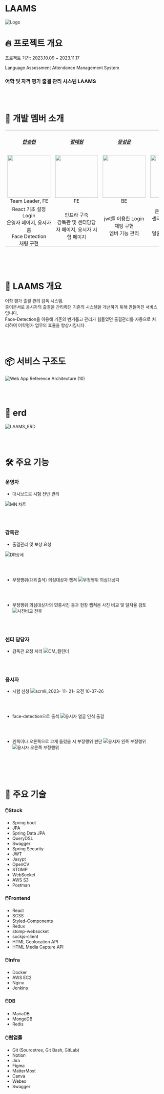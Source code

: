 # LAAMS
![Logo](https://github.com/Going9/LAAMS/assets/105552606/646666cf-7094-494b-8e1f-3b7d3b580b73)
# 🔥 프로젝트 개요

프로젝트 기간: 2023.10.09 ~ 2023.11.17 <br> 

Language Assessment Attendance Management System <br>
### 어학 및 자격 평가 출결 관리 시스템 LAAMS 

<br><br>

# 🙂 개발 멤버 소개

<table>
    <tr>
      <td align="center">
        <h5><a href="https://github.com/SeungHyunH">한승현</a></h5>
      </td>
      <td align="center">
        <h5><a href="https://github.com/yewon830">정예원</a></h5>
      </td>
      <td align="center">
        <h5><a href="https://github.com/seong-un">장성운</a></h5>
      </td>
      <td align="center">
        <h5><a href="https://github.com/Going9">공익규</a></h5>
      </td>
      <td align="center">
        <h5><a href="https://github.com/hjhj-kk">김현지</a></h5>
      </td>
      <td align="center">
        <h5><a href="https://github.com/pdanbi00">박단비</a></h5>
      </td>
    </tr>
    <tr>
        <td height="140px" align="center">
            <img src="https://avatars.githubusercontent.com/SeungHyunH" width="140px" /> <br>Team Leader, FE</td>
        <td height="140px" align="center">
            <img src="https://avatars.githubusercontent.com/yewon830" width="140px" /> <br>FE</td>
        <td height="140px" align="center">
            <img src="https://avatars.githubusercontent.com/seong-un" width="140px" /> <br>BE</td>
        <td height="140px" align="center">
            <img src="https://avatars.githubusercontent.com/Going9" width="140px" /> <br>BE</td>
        <td height="140px" align="center">
            <img src="https://avatars.githubusercontent.com/hjkasd" width="140px" /> <br>BE</td>
        <td height="140px" align="center">
            <img src="https://avatars.githubusercontent.com/pdanbi00" width="140px" /> <br>BE</td>        
    </tr>
    <tr>
      <td align="center" style="padding: 0px">
        React 기초 설정<br>Login<br>운영자 페이지, 응시자 홈<br>Face Detection<br>채팅 구현
      </td>
      <td align="center">
        인프라 구축<br>감독관 및 센터담당자 페이지, 응시자 시험 페이지
      </td>
      <td align="center">
        jwt를 이용한 Login<br>채팅 구현<br>멤버 기능 관리
      </td>
      <td align="center">
        운영자 기능 관리<br>센터 담당자 기능 관리<br>얼굴 인식 및 일치율 비교 기능
      </td>
      <td align="center">
        감독관 기능 관리<br>센터 담당자 기능 관리
      </td>
      <td align="center">
        공지사항 관리<br>대시보드 기능 관리
      </td>    
    </tr>
</table>

<br>
<br>
<br>

# 📜 LAAMS 개요

어학 평가 출결 관리 감독 시스템.<br>
종이문서로 응시자의 출결을 관리하던 기존의 시스템을 개선하기 위해 만들어진 서비스 입니다.<br>
Face-Detection을 이용해 기존의 번거롭고 관리가 힘들었던 출결관리를 자동으로 처리하여 어학평가 업무의 효율을 향상시킵니다.

<br>
<br>

# 📦 서비스 구조도

![Web App Reference Architecture (10)](https://github.com/Going9/LAAMS/assets/105552606/0df33900-cd8b-4b4a-a513-2eef2dc3482a)

<br>
<br>

# 🌊 erd

![LAAMS_ERD](https://github.com/Going9/LAAMS/assets/105552606/716bf142-b567-4236-9081-f6fed1c6203b)

<br>
<br>

# 🛠️ 주요 기능

### 운영자 
+ 대시보드로 시험 전반 관리

![MN 차트](https://github.com/Going9/LAAMS/assets/105552606/5ce86975-bf96-41a3-a9fe-3da1231f1851)

<br>
<br>

### 감독관
+ 출결관리 및 보상 요청

![DR상세](https://github.com/Going9/LAAMS/assets/105552606/4619be23-b89f-485f-93ba-4b49020d3056)

<br>
<br>

+ 부정행위(대리출석) 의심대상자 캡쳐
![부정행위 의심대상자](https://github.com/Going9/LAAMS/assets/105552606/5d2e88ae-a358-4f01-92b0-b9f08cc07f53)



<br>
<br>

+ 부정행위 의심대상자의 민증사진 등과 현장 캡쳐본 사진 비교 및 일치율 검토
![사진비교 전후](https://github.com/Going9/LAAMS/assets/105552606/9ed53e72-2423-461f-bc0e-ee38bfc34eaa)


<br>
<br>

### 센터 담당자 
+ 감독관 요청 처리
![CM_캘린더](https://github.com/Going9/LAAMS/assets/105552606/045a74a2-7fd6-41f0-b033-925a52dda0ea)

<br>
<br>

### 응시자
+ 시험 신청
![scrnli_2023- 11- 21- 오전 10-37-26](https://github.com/Going9/LAAMS/assets/105552606/4288e864-5baf-443a-a1fc-c6ccedc53d8d)

<br>
<br>

+ face-detection으로 출석
![응시자 얼굴 인식 출결](https://github.com/Going9/LAAMS/assets/105552606/4cfc01d2-ba2b-4788-8887-397ecb062ef4)

<br>
<br>

+ 왼쪽이나 오른쪽으로 고개 돌렸을 시 부정행위 판단
![응시자 왼쪽 부정행위](https://github.com/Going9/LAAMS/assets/105552606/8c258e51-1a63-4969-857b-f41f7b17c4e7)
![응시자 오른쪽 부정행위](https://github.com/Going9/LAAMS/assets/105552606/68b8880b-a6be-40f1-8029-637fec601eb4)

<br>
<br>


<br>
<br>

# 🔧 주요 기술

### 🖱️Stack

+ Spring boot
+ JPA
+ Spring Data JPA
+ QueryDSL
+ Swagger
+ Spring Security
+ JWT
+ Jasypt
+ OpenCV
+ STOMP
+ WebSocket
+ AWS S3
+ Postman

### 🖱️Frontend

+ React
+ SCSS
+ Styled-Components
+ Redux
+ stomp-websocket
+ sockjs-client
+ HTML Geolocation API
+ HTML Media Capture API

### 🖱️Infra

+ Docker
+ AWS EC2
+ Nginx
+ Jenkins

### 🖱️DB

+ MariaDB
+ MongoDB
+ Redis

### 🖱️협업툴

+ Git (Sourcetree, Git Bash, GitLab)
+ Notion
+ Jira
+ Figma
+ MatterMost
+ Canva
+ Webex
+ Swagger

<br>
<br>
